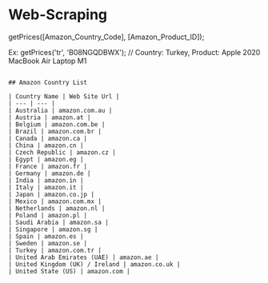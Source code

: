 # Web-Scraping

getPrices([Amazon_Country_Code], [Amazon_Product_ID]);

Ex:
getPrices('tr', 'B08NGQDBWX'); // Country: Turkey, Product: Apple 2020 MacBook Air Laptop M1
```

## Amazon Country List

| Country Name | Web Site Url |
| --- | --- |
| Australia | amazon.com.au |
| Austria | amazon.at |
| Belgium | amazon.com.be |
| Brazil | amazon.com.br |
| Canada | amazon.ca |
| China | amazon.cn |
| Czech Republic | amazon.cz |
| Egypt | amazon.eg |
| France | amazon.fr |
| Germany | amazon.de |
| India | amazon.in |
| Italy | amazon.it |
| Japan | amazon.co.jp |
| Mexico | amazon.com.mx |
| Netherlands | amazon.nl |
| Poland | amazon.pl |
| Saudi Arabia | amazon.sa |
| Singapore | amazon.sg |
| Spain | amazon.es |
| Sweden | amazon.se |
| Turkey | amazon.com.tr |
| United Arab Emirates (UAE) | amazon.ae |
| United Kingdom (UK) / Ireland | amazon.co.uk |
| United State (US) | amazon.com |
